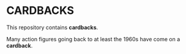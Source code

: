 # CARDBACKS

This repository contains **cardbacks**.

Many action figures going back to at least the 1960s have come on a **cardback**.

